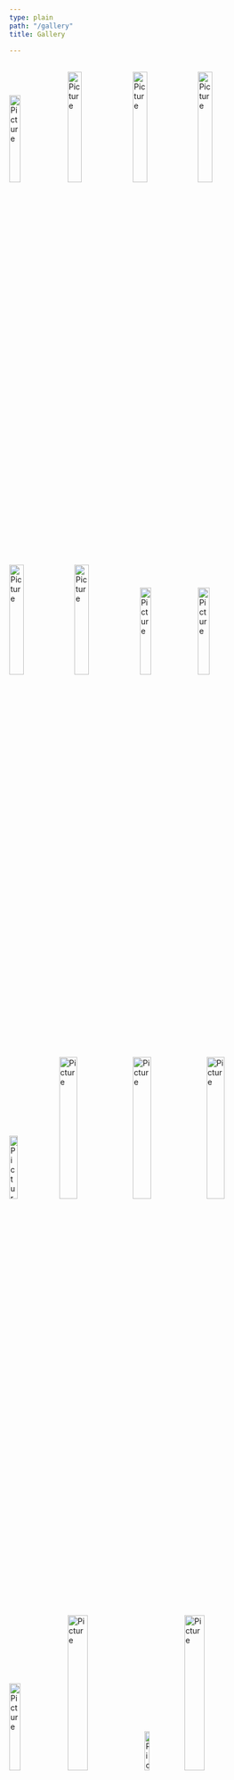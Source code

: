 ```yaml
---
type: plain
path: "/gallery"
title: Gallery

---
```

<br />

<div>

<img src="https://ilymun.org/images/gallery-img/child1.jpg" alt="Picture" style="height:20%;width:20%;">

<img src="https://ilymun.org/images/gallery-img/flag1.jpg" alt="Picture" style="height:22.5%;width:22.5%;">

<img src="https://ilymun.org/images/gallery-img/flag2.jpg" alt="Picture" style="height:22.5%;width:22.5%;">

<img src="https://ilymun.org/images/gallery-img/flag3.jpg" alt="Picture" style="height:22.5%;width:22.5%;">

</div>

<div style="padding-top:5px">

<img src="https://ilymun.org/images/gallery-img/fun1.jpg" alt="Picture" style="height:22.5%;width:22.5%;">

<img src="https://ilymun.org/images/gallery-img/special-conf1.jpg" alt="Picture" style="height:22.5%;width:22.5%;">

<img src="https://ilymun.org/images/gallery-img/undp1.jpg" alt="Picture" style="height:20%;width:20%;">

<img src="https://ilymun.org/images/gallery-img/undp2.jpg" alt="Picture" style="height:20%;width:20%;">

</div>

<div style="padding-top:5px">

<img src="https://ilymun.org/images/gallery-img/ga1.jpg" alt="Picture" style="height:17%;width:17%;">

<img src="https://ilymun.org/images/gallery-img/who1.jpg" alt="Picture" style="height:25.5%;width:25.5%;">

<img src="https://ilymun.org/images/gallery-img/human1.jpg" alt="Picture" style="height:25.5%;width:25.5%;">

<img src="https://ilymun.org/images/gallery-img/isl1.jpg" alt="Picture" style="height:25.5%;width:25.5%;">

</div>

<div style="padding-top:5px">

<img src="https://ilymun.org/images/gallery-img/main1.jpg" alt="Picture" style="height:20%;width:20%;">

<img src="https://ilymun.org/images/gallery-img/main2.jpg" alt="Picture" style="height:26.7%;width:26.7%;">

<img src="https://ilymun.org/images/gallery-img/silent1.jpg" alt="Picture" style="height:13.4%;width:13.4%;">

<img src="https://ilymun.org/images/gallery-img/silent2.jpg" alt="Picture" style="height:26.7%;width:26.7%;">

</div>

<br />

<p style="padding-top:20px;">If you want to see more pictures: <a href="https://www.facebook.com/internationallyonmun">Click here for link to facebook.com</a></p>

<div id="test" style="visibility:hidden;">

<p>https://google.com</p>

</div>